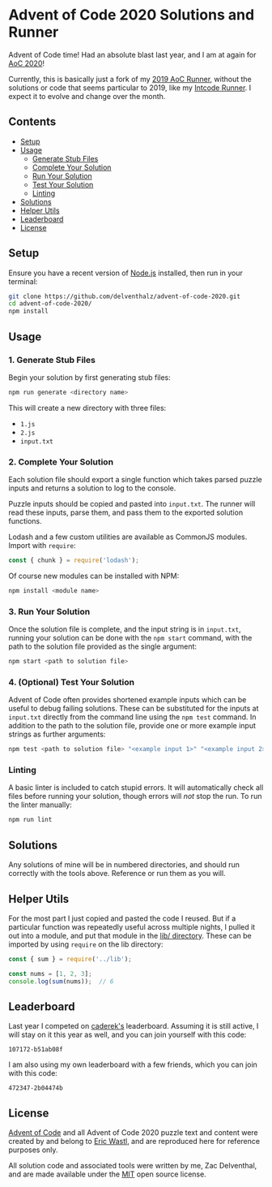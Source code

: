 # Advent of Code 2020 Solutions and Runner

Advent of Code time! Had an absolute blast last year, and I am at again for
[AoC 2020](https://adventofcode.com/2020)!

Currently, this is basically just a fork of my
[2019 AoC Runner](https://github.com/delventhalz/AdventOfCode2019), without the
solutions or code that seems particular to 2019, like my
[Intcode Runner](https://github.com/delventhalz/AdventOfCode2019/blob/master/lib/intcode.js).
I expect it to evolve and change over the month.

## Contents

- [Setup](#setup)
- [Usage](#usage)
    * [Generate Stub Files](#1-generate-stub-files)
    * [Complete Your Solution](#2-complete-your-solution)
    * [Run Your Solution](#3-run-your-solution)
    * [Test Your Solution](#4-optional-test-your-solution)
    * [Linting](#linting)
- [Solutions](#solutions)
- [Helper Utils](#helper-utils)
- [Leaderboard](#leaderboard)
- [License](#license)

## Setup

Ensure you have a recent version of [Node.js](https://nodejs.org/en/)
installed, then run in your terminal:

```bash
git clone https://github.com/delventhalz/advent-of-code-2020.git
cd advent-of-code-2020/
npm install
```

## Usage

### 1. Generate Stub Files

Begin your solution by first generating stub files:

```bash
npm run generate <directory name>
```

This will create a new directory with three files:

- `1.js`
- `2.js`
- `input.txt`

### 2. Complete Your Solution

Each solution file should export a single function which takes parsed puzzle
inputs and returns a solution to log to the console.

Puzzle inputs should be copied and pasted into `input.txt`. The runner will
read these inputs, parse them, and pass them to the exported solution
functions.

Lodash and a few custom utilities are available as CommonJS modules. Import
with `require`:

```javascript
const { chunk } = require('lodash');
```

Of course new modules can be installed with NPM:

```bash
npm install <module name>
```

### 3. Run Your Solution

Once the solution file is complete, and the input string is in `input.txt`,
running your solution can be done with the `npm start` command, with the path
to the solution file provided as the single argument:

```bash
npm start <path to solution file>
```

### 4. (Optional) Test Your Solution

Advent of Code often provides shortened example inputs which can be useful to
debug failing solutions. These can be substituted for the inputs at `input.txt`
directly from the command line using the `npm test` command. In addition to the
path to the solution file, provide one or more example input strings as further
arguments:

```bash
npm test <path to solution file> "<example input 1>" "<example input 2>"
```

### Linting

A basic linter is included to catch stupid errors. It will automatically check
all files before running your solution, though errors will _not_ stop the run.
To run the linter manually:

```bash
npm run lint
```

## Solutions

Any solutions of mine will be in numbered directories, and should run correctly
with the tools above. Reference or run them as you will.

## Helper Utils

For the most part I just copied and pasted the code I reused. But if a
particular function was repeatedly useful across multiple nights, I pulled it
out into a module, and put that module in the [lib/ directory](./lib/). These
can be imported by using `require` on the lib directory:

```javascript
const { sum } = require('../lib');

const nums = [1, 2, 3];
console.log(sum(nums));  // 6
```

## Leaderboard

Last year I competed on [caderek's](https://github.com/caderek) leaderboard.
Assuming it is still active, I will stay on it this year as well, and you can
join yourself with this code:

```
107172-b51ab08f
```

I am also using my own leaderboard with a few friends, which you can join with
this code:

```
472347-2b04474b
```

## License

[Advent of Code](https://adventofcode.com/2020/about) and all Advent of Code
2020 puzzle text and content were created by and belong to
[Eric Wastl](http://was.tl/), and are reproduced here for reference purposes
only.

All solution code and associated tools were written by me, Zac Delventhal,
and are made available under the [MIT](./LICENSE) open source license.
